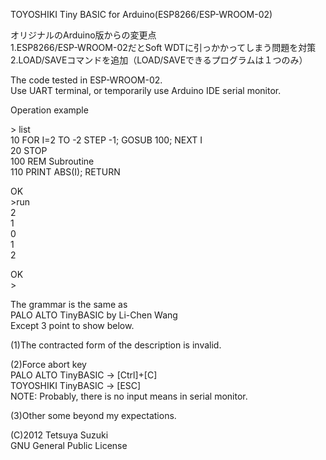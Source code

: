 TOYOSHIKI Tiny BASIC for Arduino(ESP8266/ESP-WROOM-02)

オリジナルのArduino版からの変更点<br>
1.ESP8266/ESP-WROOM-02だとSoft WDTに引っかかってしまう問題を対策<br>
2.LOAD/SAVEコマンドを追加（LOAD/SAVEできるプログラムは１つのみ）

The code tested in ESP-WROOM-02.<br>
Use UART terminal, or temporarily use Arduino IDE serial monitor.

Operation example

&gt; list<br>
10 FOR I=2 TO -2 STEP -1; GOSUB 100; NEXT I<br>
20 STOP<br>
100 REM Subroutine<br>
110 PRINT ABS(I); RETURN

OK<br>
&gt;run<br>
2<br>
1<br>
0<br>
1<br>
2

OK<br>
&gt;

The grammar is the same as<br>
PALO ALTO TinyBASIC by Li-Chen Wang<br>
Except 3 point to show below.

(1)The contracted form of the description is invalid.

(2)Force abort key<br>
PALO ALTO TinyBASIC -> [Ctrl]+[C]<br>
TOYOSHIKI TinyBASIC -> [ESC]<br>
NOTE: Probably, there is no input means in serial monitor.

(3)Other some beyond my expectations.

(C)2012 Tetsuya Suzuki<br>
GNU General Public License
